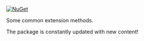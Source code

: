 [![NuGet](https://img.shields.io/nuget/v/Asjc.Extensions)](https://www.nuget.org/packages/Asjc.Extensions/)

Some common extension methods.

The package is constantly updated with new content!

